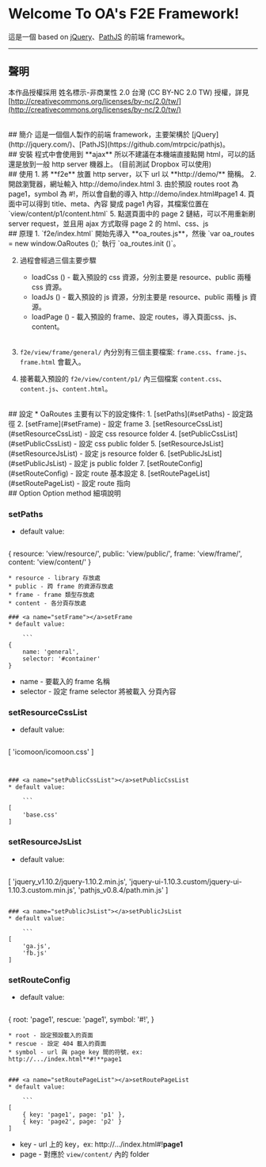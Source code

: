 # Welcome To OA's F2E Framework!
這是一個 based on [jQuery](http://jquery.com/)、[PathJS](https://github.com/mtrpcic/pathjs) 的前端 framework。

---
## 聲明
本作品授權採用 姓名標示-非商業性 2.0 台灣 (CC BY-NC 2.0 TW) 授權，詳見 [http://creativecommons.org/licenses/by-nc/2.0/tw/](http://creativecommons.org/licenses/by-nc/2.0/tw/) 


<br/>
## 簡介
這是一個個人製作的前端 framework，主要架構於 [jQuery](http://jquery.com/)、[PathJS](https://github.com/mtrpcic/pathjs)。

<br/>
## 安裝
程式中會使用到 **ajax** 所以不建議在本機端直接點開 html，可以的話還是放到一般 http server 機器上。  
(目前測試 Dropbox 可以使用)

<br/>
## <a name="use"></a>使用
1. 將 **f2e** 放置 http server，以下 url 以 **http://demo/** 簡稱。
2. 開啟瀏覽器，網址輸入 http://demo/index.html
3. 由於預設 routes root 為 page1，symbol 為 #!，所以會自動的導入 http://demo/index.html#page1
4. 頁面中可以得到 title、meta、內容 變成 page1 內容，其檔案位置在 `view/content/p1/content.html`
5. 點選頁面中的 page 2 鏈結，可以不用重新刷 server request，並且用 ajax 方式取得 page 2 的 html、css、js

<br/>
## 原理
1. `f2e/index.html` 開始先導入 **oa_routes.js**，然後 `var oa_routes = new window.OaRoutes ();` 執行 `oa_routes.init ()`。

2. 過程會經過三個主要步驟
	* loadCss () - 載入預設的 css 資源，分別主要是 resource、public 兩種 css 資源。
	* loadJs () - 載入預設的 js 資源，分別主要是 resource、public 兩種 js 資源。
	* loadPage () - 載入預設的 frame、設定 routes，導入頁面css、js、content。
<br/><br/>
3. `f2e/view/frame/general/` 內分別有三個主要檔案: `frame.css`、`frame.js`、`frame.html` 會載入。

4. 接著載入預設的 `f2e/view/content/p1/` 內三個檔案 `content.css`、`content.js`、`content.html`。

<br/>
## 設定
* OaRoutes 主要有以下的設定條件:
	1. [setPaths](#setPaths) - 設定路徑
	2. [setFrame](#setFrame) - 設定 frame
	3. [setResourceCssList](#setResourceCssList) - 設定 css resource folder
	4. [setPublicCssList](#setPublicCssList) - 設定 css public folder
	5. [setResourceJsList](#setResourceJsList) - 設定 js resource folder
	6. [setPublicJsList](#setPublicJsList) - 設定 js public folder
	7. [setRouteConfig](#setRouteConfig) - 設定 route 基本設定
	8. [setRoutePageList](#setRoutePageList) - 設定 route 指向

<br/>
## Option
Option method 細項說明

### <a name="setPaths"></a>setPaths
* default value:

	```
{
	resource: 'view/resource/',
	public: 'view/public/',
	frame: 'view/frame/',
	content: 'view/content/'
}
```
* resource - library 存放處
* public - 跨 frame 的資源存放處
* frame - frame 類型存放處
* content - 各分頁存放處

### <a name="setFrame"></a>setFrame
* default value:

	```
{
	name: 'general',
	selector: '#container'
}
```
* name - 要載入的 frame 名稱
* selector - 設定 frame selector 將被載入 分頁內容

### <a name="setResourceCssList"></a>setResourceCssList
* default value:

	```
[
	'icomoon/icomoon.css'
]
```


### <a name="setPublicCssList"></a>setPublicCssList
* default value:

	```
[
	'base.css'
]
```

### <a name="setResourceJsList"></a>setResourceJsList
* default value:

	```
[
	'jquery_v1.10.2/jquery-1.10.2.min.js',
	'jquery-ui-1.10.3.custom/jquery-ui-1.10.3.custom.min.js',
	'pathjs_v0.8.4/path.min.js'
]
```

### <a name="setPublicJsList"></a>setPublicJsList
* default value:

	```
[
	'ga.js',
	'fb.js'
]
```

### <a name="setRouteConfig"></a>setRouteConfig
* default value:

	```
{
	root: 'page1',
	rescue: 'page1',
	symbol: '#!',
}
```
* root - 設定預設載入的頁面
* rescue - 設定 404 載入的頁面
* symbol - url 與 page key 間的符號，ex: http://.../index.html**#!**page1


### <a name="setRoutePageList"></a>setRoutePageList
* default value:

	```
[
	{ key: 'page1', page: 'p1' },
	{ key: 'page2', page: 'p2' }
]
```
* key - url 上的 key，ex: http://.../index.html#!**page1**
* page - 對應於 `view/content/` 內的 folder
